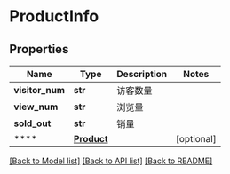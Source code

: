 # ProductInfo

## Properties
Name | Type | Description | Notes
------------ | ------------- | ------------- | -------------
**visitor_num** | **str** |  访客数量 | 
**view_num** | **str** |  浏览量 | 
**sold_out** | **str** |  销量 | 
**** | [**Product**](Product.md) |  | [optional] 

[[Back to Model list]](../README.md#documentation-for-models) [[Back to API list]](../README.md#documentation-for-api-endpoints) [[Back to README]](../README.md)

